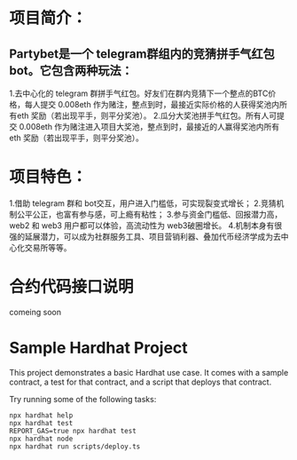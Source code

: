 # 项目简介：
## Partybet是一个 telegram群组内的竞猜拼手气红包 bot。它包含两种玩法：
1.去中心化的 telegram 群拼手气红包。好友们在群内竞猜下一个整点的BTC价格，每人提交 0.008eth 作为赌注，整点到时，最接近实际价格的人获得奖池内所有eth 奖励（若出现平手，则平分奖池）。
2.瓜分大奖池拼手气红包。所有人可提交 0.008eth 作为赌注进入项目大奖池，整点到时，最接近的人赢得奖池内所有 eth 奖励（若出现平手，则平分奖池）。

#  项目特色：
  1.借助 telegram 群和 bot交互，用户进入门槛低，可实现裂变式增长；
  2.竞猜机制公平公正，也富有参与感，可上瘾有粘性；
  3.参与资金门槛低、回报潜力高，web2 和 web3 用户都可以体验，高流动性为 web3破圈增长。
  4.机制本身有很强的延展潜力，可以成为社群服务工具、项目营销利器、叠加代币经济学成为去中心化交易所等等。


# 合约代码接口说明
comeing soon

# Sample Hardhat Project

This project demonstrates a basic Hardhat use case. It comes with a sample contract, a test for that contract, and a script that deploys that contract.

Try running some of the following tasks:

```shell
npx hardhat help
npx hardhat test
REPORT_GAS=true npx hardhat test
npx hardhat node
npx hardhat run scripts/deploy.ts
```
